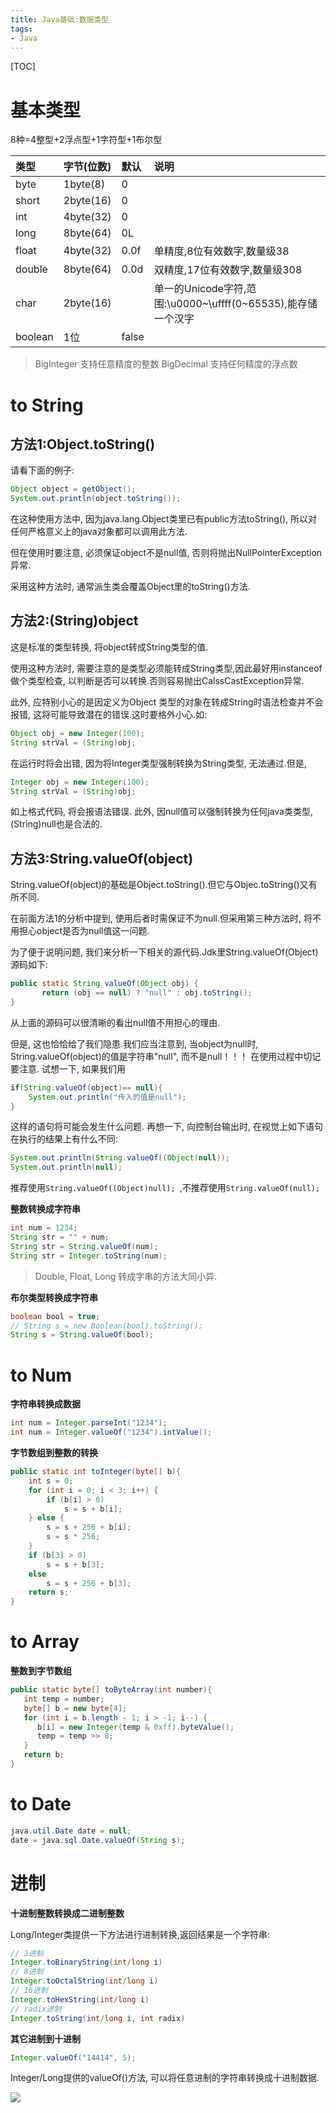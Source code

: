 ```yaml
---
title: Java基础:数据类型
tags:
- Java
---
```

[TOC]

# 基本类型

8种=4整型+2浮点型+1字符型+1布尔型

| 类型    | 字节(位数) | 默认  | 说明                                          |
| :------ | :--------- | :---- | :-------------------------------------------- |
| byte    | 1byte(8)   | 0     |                                               |
| short   | 2byte(16)  | 0     |                                               |
| int     | 4byte(32)  | 0     |                                               |
| long    | 8byte(64)  | 0L    |                                               |
| float   | 4byte(32)  | 0.0f  | 单精度,8位有效数字,数量级38                   |
| double  | 8byte(64)  | 0.0d  | 双精度,17位有效数字,数量级308                 |
| char    | 2byte(16)  |       | 单一的Unicode字符,范围:\u0000~\uffff(0~65535),能存储一个汉字 |
| boolean | 1位        | false |                                               |

> BigInteger 支持任意精度的整数
> BigDecimal 支持任何精度的浮点数

# to String

## 方法1:Object.toString()
请看下面的例子:
```Java
Object object = getObject();
System.out.println(object.toString());
```

在这种使用方法中, 因为java.lang.Object类里已有public方法toString(), 所以对任何严格意义上的java对象都可以调用此方法.

但在使用时要注意, 必须保证object不是null值, 否则将抛出NullPointerException异常.

采用这种方法时, 通常派生类会覆盖Object里的toString()方法.

## 方法2:(String)object

这是标准的类型转换, 将object转成String类型的值.

使用这种方法时, 需要注意的是类型必须能转成String类型,因此最好用instanceof做个类型检查, 以判断是否可以转换.否则容易抛出CalssCastException异常.

此外, 应特别小心的是因定义为Object 类型的对象在转成String时语法检查并不会报错, 这将可能导致潜在的错误.这时要格外小心.如:

```Java
Object obj = new Integer(100);
String strVal = (String)obj;
```
在运行时将会出错, 因为将Integer类型强制转换为String类型, 无法通过.但是,
```Java
Integer obj = new Integer(100);
String strVal = (String)obj;
```
如上格式代码, 将会报语法错误.
此外, 因null值可以强制转换为任何java类类型, (String)null也是合法的.

## 方法3:String.valueOf(object)

String.valueOf(object)的基础是Object.toString().但它与Objec.toString()又有所不同.

在前面方法1的分析中提到, 使用后者时需保证不为null.但采用第三种方法时, 将不用担心object是否为null值这一问题.

为了便于说明问题, 我们来分析一下相关的源代码.Jdk里String.valueOf(Object)源码如下:

```Java
public static String valueOf(Object obj) {
       return (obj == null) ? "null" : obj.toString();
}
```
从上面的源码可以很清晰的看出null值不用担心的理由.

但是, 这也恰恰给了我们隐患.我们应当注意到, 当object为null时, String.valueOf(object)的值是字符串"null", 而不是null！！！
在使用过程中切记要注意.
试想一下, 如果我们用

```Java
if(String.valueOf(object)== null){
	System.out.println("传入的值是null");
}
```
这样的语句将可能会发生什么问题.
再想一下, 向控制台输出时, 在视觉上如下语句在执行的结果上有什么不同:
```Java
System.out.println(String.valueOf((Object)null));
System.out.println(null);
```
推荐使用`String.valueOf((Object)null); `,不推荐使用`String.valueOf(null);`



**整数转换成字符串**

```java
int num = 1234;
String str = "" + num;
String str = String.valueOf(num);
String str = Integer.toString(num);
```

>  Double, Float, Long 转成字串的方法大同小异.

**布尔类型转换成字符串**

```java
boolean bool = true;
// String s = new Boolean(bool).toString();
String s = String.valueOf(bool);
```




# to Num

**字符串转换成数据**

```Java
int num = Integer.parseInt("1234");
int num = Integer.valueOf("1234").intValue();
```

**字节数组到整数的转换**
```Java
public static int toInteger(byte[] b){
    int s = 0;
    for (int i = 0; i < 3; i++) {
        if (b[i] > 0)
            s = s + b[i];
    } else {
        s = s + 256 + b[i];
        s = s * 256;
    }
    if (b[3] > 0)
        s = s + b[3];
    else
        s = s + 256 + b[3];
    return s;
}
```

# to Array

**整数到字节数组**
```Java
public static byte[] toByteArray(int number){
   int temp = number;
   byte[] b = new byte[4];
   for (int i = b.length - 1; i > -1; i--) {
      b[i] = new Integer(temp & 0xff).byteValue();
      temp = temp >> 8;
   }
   return b;
}
```

# to Date

```Java
java.util.Date date = null;
date = java.sql.Date.valueOf(String s);
```

# 进制

**十进制整数转换成二进制整数**

Long/Integer类提供一下方法进行进制转换,返回结果是一个字符串:
```Java
// 2进制
Integer.toBinaryString(int/long i)
// 8进制
Integer.toOctalString(int/long i)
// 16进制
Integer.toHexString(int/long i)
// radix进制
Integer.toString(int/long i, int radix)
```

**其它进制到十进制**

```Java
Integer.valueOf("14414", 5);
```

Integer/Long提供的valueOf()方法, 可以将任意进制的字符串转换成十进制数据.




[![](https://static.segmentfault.com/v-5b1df2a7/global/img/creativecommons-cc.svg)](https://creativecommons.org/licenses/by-nc-nd/4.0/)